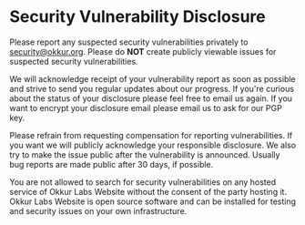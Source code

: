 # Security Vulnerability Disclosure

Please report any suspected security vulnerabilities privately to security@okkur.org.
Please do **NOT** create publicly viewable issues for suspected security vulnerabilities.

We will acknowledge receipt of your vulnerability report as soon as possible and strive to send you regular updates about our progress.
If you're curious about the status of your disclosure please feel free to email us again.
If you want to encrypt your disclosure email please email us to ask for our PGP key.

Please refrain from requesting compensation for reporting vulnerabilities.
If you want we will publicly acknowledge your responsible disclosure.
We also try to make the issue public after the vulnerability is announced.
Usually bug reports are made public after 30 days, if possible.

You are not allowed to search for security vulnerabilities on any hosted service of Okkur Labs Website without the consent of the party hosting it.
Okkur Labs Website is open source software and can be installed for testing and security issues on your own infrastructure.
